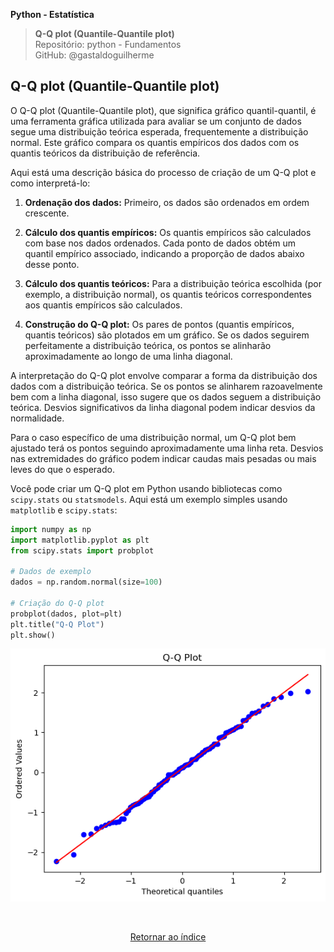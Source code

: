 **Python - Estatística** 
>**Q-Q plot (Quantile-Quantile plot)**    
> Repositório: python - Fundamentos  
> GitHub: @gastaldoguilherme
&nbsp;



## Q-Q plot (Quantile-Quantile plot)

O Q-Q plot (Quantile-Quantile plot), que significa gráfico quantil-quantil, é uma ferramenta gráfica utilizada para avaliar se um conjunto de dados segue uma distribuição teórica esperada, frequentemente a distribuição normal. Este gráfico compara os quantis empíricos dos dados com os quantis teóricos da distribuição de referência.

Aqui está uma descrição básica do processo de criação de um Q-Q plot e como interpretá-lo:

1. **Ordenação dos dados:** Primeiro, os dados são ordenados em ordem crescente.

2. **Cálculo dos quantis empíricos:** Os quantis empíricos são calculados com base nos dados ordenados. Cada ponto de dados obtém um quantil empírico associado, indicando a proporção de dados abaixo desse ponto.

3. **Cálculo dos quantis teóricos:** Para a distribuição teórica escolhida (por exemplo, a distribuição normal), os quantis teóricos correspondentes aos quantis empíricos são calculados.

4. **Construção do Q-Q plot:** Os pares de pontos (quantis empíricos, quantis teóricos) são plotados em um gráfico. Se os dados seguirem perfeitamente a distribuição teórica, os pontos se alinharão aproximadamente ao longo de uma linha diagonal.

A interpretação do Q-Q plot envolve comparar a forma da distribuição dos dados com a distribuição teórica. Se os pontos se alinharem razoavelmente bem com a linha diagonal, isso sugere que os dados seguem a distribuição teórica. Desvios significativos da linha diagonal podem indicar desvios da normalidade.

Para o caso específico de uma distribuição normal, um Q-Q plot bem ajustado terá os pontos seguindo aproximadamente uma linha reta. Desvios nas extremidades do gráfico podem indicar caudas mais pesadas ou mais leves do que o esperado.

Você pode criar um Q-Q plot em Python usando bibliotecas como `scipy.stats` ou `statsmodels`. Aqui está um exemplo simples usando `matplotlib` e `scipy.stats`:

```python
import numpy as np
import matplotlib.pyplot as plt
from scipy.stats import probplot

# Dados de exemplo
dados = np.random.normal(size=100)

# Criação do Q-Q plot
probplot(dados, plot=plt)
plt.title("Q-Q Plot")
plt.show()
```

![Alt text](/assets/24-1.png)




&nbsp;

<div align="center">
   
[Retornar ao índice](/README.md)

</div>